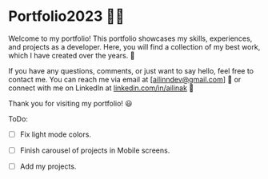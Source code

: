 # Portfolio2023 👨‍💻

Welcome to my portfolio! This portfolio showcases my skills, experiences, and projects as a developer. Here, you will find a collection of my best work, which I have created over the years. 💪

If you have any questions, comments, or just want to say hello, feel free to contact me. You can reach me via email at [ailinndev@gmail.com] 📧 or connect with me on LinkedIn at [linkedin.com/in/ailinak](https://www.linkedin.com/in/ailinak) 👋

Thank you for visiting my portfolio! 😃

ToDo:
- [ ] Fix light mode colors.
- [ ] Finish carousel of projects in Mobile screens.
- [ ] Add my projects.

